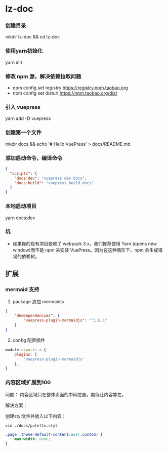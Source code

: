 # lz-doc

### 创建目录
mkdir lz-doc && cd lz-doc

### 使用yarn初始化
yarn init

### 修改 npm 源，解决依赖拉取问题
- npm config set registry https://registry.npm.taobao.org
- npm config set disturl https://npm.taobao.org/dist

### 引入 vuepress
yarn add -D vuepress

### 创建第一个文件
mkdir docs && echo '# Hello VuePress' > docs/README.md

### 添加启动命令，编译命令
```json
{
  "scripts": {
    "docs:dev": "vuepress dev docs",
    "docs:build": "vuepress build docs"
  }
}

```

### 本地启动项目
yarn docs:dev


### 坑
- 如果你的现有项目依赖了 webpack 3.x，我们推荐使用 Yarn (opens new window)而不是 npm 来安装 VuePress。因为在这种情形下，npm 会生成错误的依赖树。

## 扩展

### mermaid 支持
1. package 追加 mermaidjs
```json
{
    "devDependencies": {
        "vuepress-plugin-mermaidjs": "^1.8.1"
    }
}
```

2. config 配置插件
```js
module.exports = {
    plugins: [
        'vuepress-plugin-mermaidjs'
    ],
}
```


### 内容区域扩展到100
问题：
内容区域只在整体页面的中间位置，期待让内容靠左。

解决方案：

创建styl文件并放入以下内容：
```shell
vim ./docs/palette.styl
```
```css
.page .theme-default-content:not(.custom) {
    max-width: none;
}
```